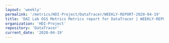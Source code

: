 ```yaml
---
layout: 'weekly'
permalink: '/metrics/HDI-Project/DataTracer/WEEKLY-REPORT-2020-04-19'
title: 'DAI Lab OSS Metrics Metrics report for DataTracer | WEEKLY-REPORT-2020-04-19'
organization: 'HDI-Project'
repository: 'DataTracer'
current_date: '2020-04-19'
---
```

